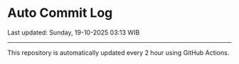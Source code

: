 # Auto Commit Log

Last updated: Sunday, 19-10-2025 03:13 WIB

---

This repository is automatically updated every 2 hour using GitHub Actions.
